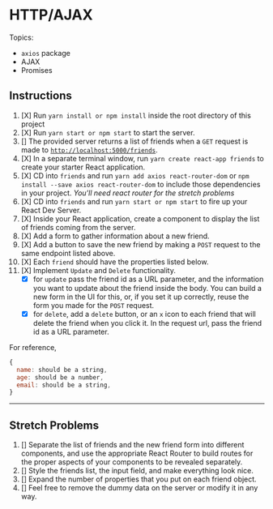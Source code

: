 # HTTP/AJAX

Topics:

* `axios` package
* AJAX
* Promises

## Instructions

1.  [X] Run `yarn install or npm install` inside the root directory of this project
1.  [X] Run `yarn start or npm start` to start the server.
1.  [] The provided server returns a list of friends when a `GET` request is made to [`http://localhost:5000/friends`](http://localhost:5000/friends).
1.  [X] In a separate terminal window, run `yarn create react-app friends` to create your starter React application.
1.  [X] CD into `friends` and run `yarn add axios react-router-dom` or `npm install --save axios react-router-dom` to include those dependencies in your project. _You'll need react router for the stretch problems_
1.  [X] CD into `friends` and run `yarn start or npm start` to fire up your React Dev Server.
1.  [X] Inside your React application, create a component to display the list of friends coming from the server.
1.  [X] Add a form to gather information about a new friend.
1.  [X] Add a button to save the new friend by making a `POST` request to the same endpoint listed above.
1.  [X] Each `friend` should have the properties listed below.
1.  [X] Implement `Update` and `Delete` functionality.
    * [X] for `update` pass the friend id as a URL parameter, and the information you want to update about the friend inside the body. You can build a new form in the UI for this, or, if you set it up correctly, reuse the form you made for the `POST` request.
    * [X] for `delete`, add a `delete` button, or an `x` icon to each friend that will delete the friend when you click it. In the request url, pass the friend id as a URL parameter.

For reference, 
```js
{
  name: should be a string,
  age: should be a number,
  email: should be a string,
}
```

---

## Stretch Problems

1.  [] Separate the list of friends and the new friend form into different components, and use the appropriate React Router to build routes for the proper aspects of your components to be revealed separately.
1.  [] Style the friends list, the input field, and make everything look nice.
1.  [] Expand the number of properties that you put on each friend object.
1.  [] Feel free to remove the dummy data on the server or modify it in any way.
